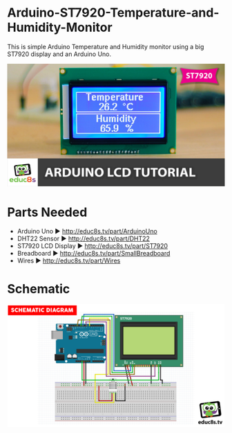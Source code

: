 # Arduino-ST7920-Temperature-and-Humidity-Monitor
This is simple Arduino Temperature and Humidity monitor using a big ST7920 display and an Arduino Uno.

<p align="center">
  <img src="preview.jpg" alt="Running Sketch" width="640">
</p>

# Parts Needed
* Arduino Uno ▶ http://educ8s.tv/part/ArduinoUno
* DHT22 Sensor ▶ http://educ8s.tv/part/DHT22
* ST7920 LCD Display ▶ http://educ8s.tv/part/ST7920
* Breadboard ▶ http://educ8s.tv/part/SmallBreadboard
* Wires ▶ http://educ8s.tv/part/Wires

# Schematic

<p align="center">
  <img src="SchematicST7920.png" alt="Schematic Diagram" width="640">
</p>
